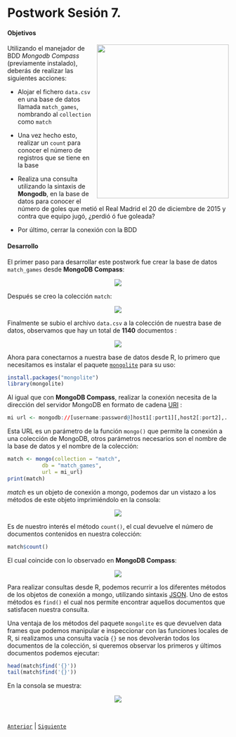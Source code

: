 # Postwork Sesión 7. 

#### Objetivos

<img src="../Imágenes/logo-mongodb.png" align="right" height="350" width="300">

Utilizando el manejador de BDD _Mongodb Compass_ (previamente instalado), deberás de realizar las siguientes acciones: 

- Alojar el fichero  `data.csv` en una base de datos llamada `match_games`, nombrando al `collection` como `match`

- Una vez hecho esto, realizar un `count` para conocer el número de registros que se tiene en la base

- Realiza una consulta utilizando la sintaxis de **Mongodb**, en la base de datos para conocer el número de goles que metió el Real Madrid el 20 de diciembre de 2015 y contra que equipo jugó, ¿perdió ó fue goleada?

- Por último, cerrar la conexión con la BDD

#### Desarrollo

El primer paso para desarrollar este postwork fue crear la base de datos `match_games` desde **MongoDB Compass**:

<p align="center">
<img src="../Imágenes/Postwork7.1.png">
</p>

Después se creo la colección `match`:

<p align="center">
<img src="../Imágenes/Postwork7.2.png">
</p>

Finalmente se subio el archivo `data.csv` a la colección de nuestra base de datos, observamos que hay un total de **1140** documentos :

<p align="center">
<img src="../Imágenes/Postwork7.3.png">
</p>

Ahora para conectarnos a nuestra base de datos desde R, lo primero que necesitamos es instalar el paquete [`mongolite`](https://jeroen.github.io/mongolite/) para su uso:

```R
install.packages("mongolite")
library(mongolite)
```

Al igual que con **MongoDB Compass**, realizar la conexión necesita de la dirección del servidor MongoDB en formato de cadena [URI](https://docs.mongodb.com/manual/reference/connection-string/) :

```R
mi url <- mongodb://[username:password@]host1[:port1][,host2[:port2],...[/[database][?options]]
```

Esta URL es un parámetro de la función `mongo()` que permite la conexión a una colección de MongoDB, otros parámetros necesarios son el nombre de la base de datos y el nombre de la colección:

```R
match <- mongo(collection = "match",
           db = "match_games", 
           url = mi_url)
print(match)           
```

*match* es un objeto de conexión a mongo, podemos dar un vistazo a los métodos de este objeto imprimiéndolo en la consola:

<p align="center">
<img src="../Imágenes/Postwork7.4.png">
</p>

Es de nuestro interés el método `count()`, el cual devuelve el número de documentos contenidos en nuestra colección:

```R
match$count()
```

El cual coincide con lo observado en **MongoDB Compass**:

<p align="center">
<img src="../Imágenes/Postwork7.5.png">
</p>

Para realizar consultas desde R, podemos recurrir a los diferentes métodos de los objetos de conexión a mongo, utilizando sintaxis [JSON](https://docs.mongodb.com/manual/tutorial/query-documents/). Uno de estos métodos es `find()` el cual nos permite encontrar aquellos documentos que satisfacen nuestra consulta. 

Una ventaja de los métodos del paquete `mongolite` es que devuelven data frames que podemos manipular e inspeccionar con las funciones locales de R, si realizamos una consulta vacía `{}` se nos devolverán todos los documentos de la colección, si queremos observar los primeros y últimos documentos podemos ejecutar:

```R
head(match$find('{}'))
tail(match$find('{}'))
```

En la consola se muestra:

<p align="center">
<img src="../Imágenes/Postwork7.6.png">
</p>



<br/>

[`Anterior`](../Postwork6) | [`Siguiente`](../Postwork8)      

</div>
